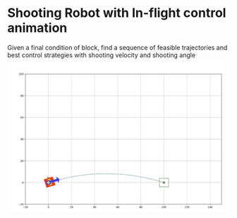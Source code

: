 # Shooting Robot with In-flight control animation
Given a final condition of block, find a sequence of feasible trajectories and best control strategies with shooting velocity and shooting angle
![](/Adaptive_Hooker/figures/time_consideration_animation.gif)
